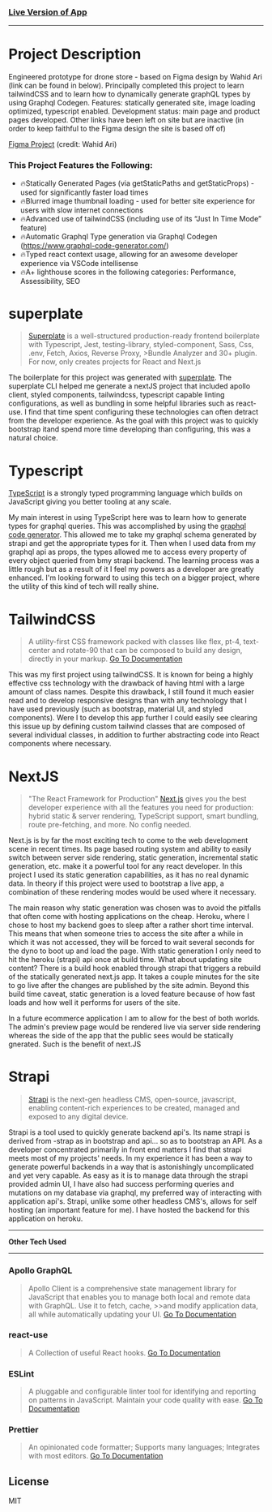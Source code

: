 ### [Live Version of App](https://drone-store-concept.vercel.app/)

-------------------------------------------------------

# Project Description 

Engineered prototype for drone store - based on Figma design by Wahid Ari (link can be found in below). Principally completed this project to learn tailwindCSS and to learn how to dynamically generate graphQL types by using Graphql Codegen. Features: statically generated site, image loading optimized, typescript enabled. Development status: main page and product pages developed. Other links have been left on site but are inactive (in order to keep faithful to the Figma design the site is based off of)

[Figma Project](https://www.figma.com/community/file/1019250739032321033) (credit: Wahid Ari)


### This Project Features the Following:
- 🔥Statically Generated Pages (via getStaticPaths and getStaticProps) - used for significantly faster load times
- 🔥Blurred image thumbnail loading - used for better site experience for users with slow internet connections
- 🔥Advanced use of tailwindCSS (including use of its “Just In Time Mode” feature)
- 🔥Automatic Graphql Type generation via Graphql Codegen (https://www.graphql-code-generator.com/) 
- 🔥Typed react context usage, allowing for an awesome developer experience via VSCode intellisense 
- 🔥A+ lighthouse scores in the following categories: Performance, Assessibility, SEO


# superplate

>[Superplate](https://github.com/pankod/superplate) is a well-structured production-ready frontend boilerplate with Typescript, Jest, testing-library, styled-component, Sass, Css, .env, Fetch, Axios, Reverse Proxy, >Bundle Analyzer and 30+ plugin. For now, only creates projects for React and Next.js

The boilerplate for this project was generated with [superplate](https://github.com/pankod/superplate).
The superplate CLI helped me generate a nextJS project that included apollo client, styled components, tailwindcss, typescript capable linting configurations, as well as bundling in some helpful libraries such as react-use. I find that time spent configuring these technologies can often detract from the developer experience. As the goal with this project was to quickly bootstrap itand spend more time developing than configuring, this was a natural choice. 

# Typescript 

[TypeScript](https://www.typescriptlang.org/) is a strongly typed programming language which builds on JavaScript giving you better tooling at any scale.

My main interest in using TypeScript here was to learn how to generate types for graphql queries. This was accomplished by using the [graphql code generator](https://www.graphql-code-generator.com/). This allowed me to take my graphql schema generated by strapi and get the appropriate types for it. Then when I used data from my graphql api as props, the types allowed me to access every property of every object queried from bmy strapi backend. The learning process was a little rough but as a result of it I feel my powers as a developer are greatly enhanced. I'm looking forward to using this tech on a bigger project, where the utility of this kind of tech will really shine.

# TailwindCSS

>A utility-first CSS framework packed with classes like flex, pt-4, text-center and rotate-90 that can be composed to build any design, directly in your markup.
>[Go To Documentation](https://tailwindcss.com/docs)

This was my first project using tailwindCSS. It is known for being a highly effective css technology with the drawback of having html with a large amount of class names. Despite this drawback, I still found it much easier read and to develop responsive designs than with any technology that I have used previously (such as bootstrap, material UI, and styled components). Were I to develop this app further I could easily see clearing this issue up by defining custom tailwind classes that are composed of several individual classes, in addition to further abstracting code into React components where necessary.  

# NextJS

> "The React Framework for Production" [Next.js](https://nextjs.org/) gives you the best developer experience with all the features you need for production: hybrid static & server rendering, TypeScript support, smart bundling, route pre-fetching, and more. No config needed.

Next.js is by far the most exciting tech to come to the web development scene in recent times. Its page based routing system and ability to easily switch between server side rendering, static generation, incremental static generation, etc. make it a powerful tool for any react developer. In this project I used its static generation capabilities, as it has no real dynamic data. In theory if this project were used to bootstrap a live app, a combination of these rendering modes would be used where it necessary. 

The main reason why static generation was chosen was to avoid the pitfalls that often come with hosting applications on the cheap. Heroku, where I chose to host my backend goes to sleep after a rather short time interval. This means that when someone tries to access the site after a while in which it was not accessed, they will be forced to wait several seconds for the dyno to boot up and load the page. With static generation I only need to hit the heroku (strapi) api once at build time. What about updating site content? There is a build hook enabled through strapi that triggers a rebuild of the statically generated next.js app. It takes a couple minutes for the site to go live after the changes are published by the site admin. Beyond this build time caveat, static generation is a loved feature because of how fast loads and how well it performs for users of the site. 

In a future ecommerce application I am to allow for the best of both worlds. The admin's preview page would be rendered live via server side rendering whereas the side of the app that the public sees would be statically gnerated. Such is the benefit of next.JS

# Strapi

> [Strapi](Strapi.io) is the next-gen headless CMS, open-source, javascript, enabling content-rich experiences to be created, managed and exposed to any digital device.

Strapi is a tool used to quickly generate backend api's. Its name strapi is derived from -strap as in bootstrap and api... so as to bootstrap an API. As a developer concentrated primarily in front end matters I find that strapi meets most of my projects' needs. In my experience it has been a way to generate powerful backends in a way that is astonishingly uncomplicated and yet very capable. As easy as it is to manage data through the strapi provided admin UI, I have also had success performing queries and mutations on my database via graphql, my preferred way of interacting with application api's. Strapi, unlike some other headless CMS's, allows for self hosting (an important feature for me). I have hosted the backend for this application on heroku. 

-------------------------------------------------------

**__Other Tech Used__**


-------------------------------------------------------

### **Apollo GraphQL**

>Apollo Client is a comprehensive state management library for JavaScript that enables you to manage both local and remote data with GraphQL. Use it to fetch, cache, >>and modify application data, all while automatically updating your UI.
>[Go To Documentation](https://www.apollographql.com/docs/react/)



### **react-use**

>A Collection of useful React hooks.
>[Go To Documentation](https://github.com/streamich/react-use)


### **ESLint**

> A pluggable and configurable linter tool for identifying and reporting on patterns in JavaScript. Maintain your code quality with ease.
> [Go To Documentation](https://eslint.org/docs/user-guide/getting-started)


### **Prettier**

> An opinionated code formatter; Supports many languages; Integrates with most editors.
> [Go To Documentation](https://prettier.io/docs/en/index.html)





## License

MIT
